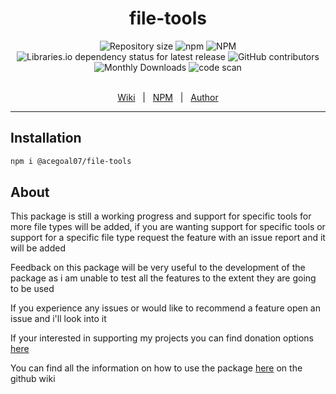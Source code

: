 <h1 align="center">file-tools</h1>
<div align="center">
   <img alt="Repository size" src="https://img.shields.io/github/repo-size/acegoal07/file-tools">
   <img alt="npm" src="https://img.shields.io/npm/v/@acegoal07/file-tools/latest">
   <img alt="NPM" src="https://img.shields.io/npm/l/@acegoal07/file-tools">
   <img alt="Libraries.io dependency status for latest release" src="https://img.shields.io/github/issues-raw/acegoal07/file-tools">
   <img alt="GitHub contributors" src="https://img.shields.io/github/contributors/acegoal07/file-tools">
   <img alt="Monthly Downloads" src="https://img.shields.io/npm/dm/@acegoal07/file-tools">
   <img alt="code scan" src="https://github.com/acegoal07/file-tools/actions/workflows/codeql.yml/badge.svg">
</div><br>
<p align="center">
   <a href="https://github.com/acegoal07/file-tools/wiki">Wiki</a> &#xa0; | &#xa0;
   <a href="https://www.npmjs.com/package/@acegoal07/file-tools">NPM</a> &#xa0; | &#xa0;
   <a href="https://github.com/acegoal07" target="_blank">Author</a>
</p>

---

## Installation
```sh
npm i @acegoal07/file-tools
```

## About
This package is still a working progress and support for specific tools for more file types will be added, if you are wanting support for specific tools or support for a specific file type request the feature with an issue report and it will be added

Feedback on this package will be very useful to the development of the package as i am unable to test all the features to the extent they are going to be used

If you experience any issues or would like to recommend a feature open an issue and i'll look into it

If your interested in supporting my projects you can find donation options <a href="https://acegoal07.dev/donate">here</a>

You can find all the information on how to use the package <a href="https://github.com/acegoal07/file-tools/wiki">here</a> on the github wiki
